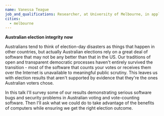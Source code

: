 ```yaml
---
name: Vanessa Teague
job_and_qualifications: Researcher, at University of Melbourne, in applied cryptography and online privacy, particularly electronic voting
cities:
  - melbourne
---
```


**Australian election integrity now**

Australians tend to think of election-day disasters as things that happen in other countries, but actually Australian elections rely on a great deal of software that may not be any better than that in the US.  Our traditions of open and transparent democratic processes haven't entirely survived the transition - most of the software that counts your votes or receives them over the Internet is unavailable to meaningful public scrutiny.  This leaves us with election results that aren't supported by evidence that they're the ones Australian voters chose.  

In this talk I'll survey some of our results demonstrating serious software bugs and security problems in Australian voting and vote-counting software.   Then I'll ask what we could do to take advantage of the benefits of computers while ensuring we get the right election outcome.
